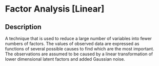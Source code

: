 # Factor Analysis [Linear]

## Description

A technique that is used to reduce a large number of variables into fewer numbers of factors.
The values of observed data are expressed as functions of several possible causes to find which are the most important.
The observations are assumed to be caused by a linear transformation of lower dimensional latent factors and added Gaussian noise.
